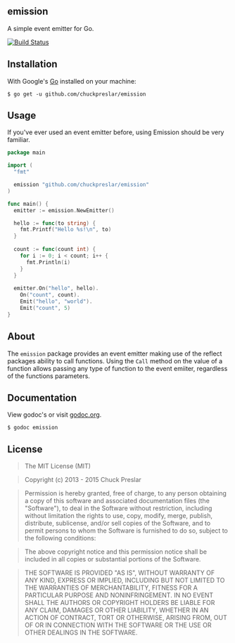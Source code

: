 emission
--------

A simple event emitter for Go.

[![Build Status](https://drone.io/github.com/chuckpreslar/emission/status.png)](https://drone.io/github.com/chuckpreslar/emission/latest)

## Installation

With Google's [Go](http://www.golang.org) installed on your machine:

    $ go get -u github.com/chuckpreslar/emission

## Usage

If you've ever used an event emitter before, using Emission should be very familiar.

```go
package main

import (
  "fmt"

  emission "github.com/chuckpreslar/emission"
)

func main() {
  emitter := emission.NewEmitter()

  hello := func(to string) {
    fmt.Printf("Hello %s!\n", to)
  }
  
  count := func(count int) {
    for i := 0; i < count; i++ {
      fmt.Println(i)
    }
  }
  
  emitter.On("hello", hello).
    On("count", count).
    Emit("hello", "world").
    Emit("count", 5)
}

```

## About

The `emission` package provides an event emitter making use of the reflect packages ability to call functions.  Using the `Call` method on the value of a function allows passing any type of function to the event emiiter, regardless of the functions parameters.

## Documentation

View godoc's or visit [godoc.org](http://godoc.org/github.com/chuckpreslar/emission).

    $ godoc emission
    
## License

> The MIT License (MIT)

> Copyright (c) 2013 - 2015 Chuck Preslar

> Permission is hereby granted, free of charge, to any person obtaining a copy
> of this software and associated documentation files (the "Software"), to deal
> in the Software without restriction, including without limitation the rights
> to use, copy, modify, merge, publish, distribute, sublicense, and/or sell
> copies of the Software, and to permit persons to whom the Software is
> furnished to do so, subject to the following conditions:

> The above copyright notice and this permission notice shall be included in
> all copies or substantial portions of the Software.

> THE SOFTWARE IS PROVIDED "AS IS", WITHOUT WARRANTY OF ANY KIND, EXPRESS OR
> IMPLIED, INCLUDING BUT NOT LIMITED TO THE WARRANTIES OF MERCHANTABILITY,
> FITNESS FOR A PARTICULAR PURPOSE AND NONINFRINGEMENT. IN NO EVENT SHALL THE
> AUTHORS OR COPYRIGHT HOLDERS BE LIABLE FOR ANY CLAIM, DAMAGES OR OTHER
> LIABILITY, WHETHER IN AN ACTION OF CONTRACT, TORT OR OTHERWISE, ARISING FROM,
> OUT OF OR IN CONNECTION WITH THE SOFTWARE OR THE USE OR OTHER DEALINGS IN
> THE SOFTWARE.

